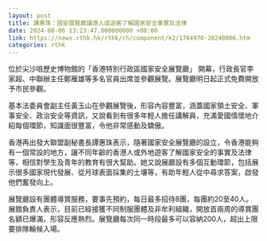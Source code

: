 ```yaml
---
layout: post
title: 譚惠珠：國安展覽廳讓港人或遊客了解國家安全事實及法律
date: 2024-08-06 13:23:47.000000000 +08:00
link: https://news.rthk.hk/rthk/ch/component/k2/1764970-20240806.htm
categories: rthk
---
```


位於尖沙咀歷史博物館的「香港特別行政區國家安全展覽廳」 開幕，行政長官李家超、中聯辦主任鄭雁雄等多名官員出席並參觀展覽。展覽廳明日起正式免費開放予市民參觀。

基本法委員會副主任黃玉山在參觀展覽後，形容內容豐富，涵蓋國家領土安全、軍事安全、政治安全等資訊，又說看到有很多年輕人擔任講解員，充滿愛國情懷地介紹每個環節，知識面很豐富，令他非常感動及驕傲。

香港再出發大聯盟副秘書長譚惠珠表示，隨著國家安全展覽廳的設立，令香港能夠有一個常設的地方，讓不同年齡的香港人或外地遊客了解國家安全的事實及法律等，相信對學生及青年的教育有很大幫助。她又說展廳設有多個互動環節，包括展示很多國家現代發展、從月球表面採集的土壤等，有助年輕人從中尋求答案，啟發他們奮發向上。

展覽廳設有團體導賞服務，要事先預約，每日最多招待8團，每團約20至40人。展館負責人表示，目前已經接獲不同制服團體及非牟利組織，開放首兩周的導賞團名額已爆滿，形容反應熱烈。展覽廳每次同一時段最多可以容納200人，超出上限要排隊輪候入場。
